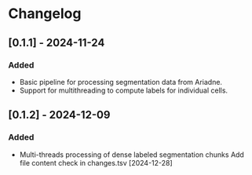 # Changelog

## [0.1.1] - 2024-11-24
### Added
- Basic pipeline for processing segmentation data from Ariadne.
- Support for multithreading to compute labels for individual cells.

## [0.1.2] - 2024-12-09
### Added
- Multi-threads processing of dense labeled segmentation chunks
  Add file content check in changes.tsv [2024-12-28]
